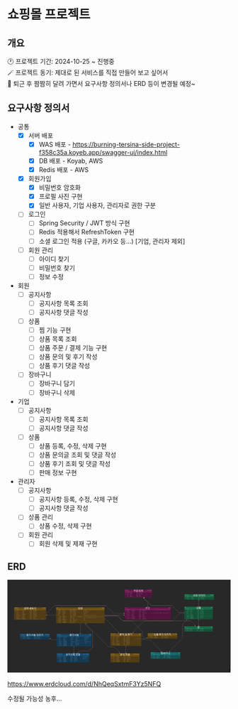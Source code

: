# 쇼핑몰 프로젝트

## 개요
🕐 프로젝트 기간: 2024-10-25 ~ 진행중  
🪄 프로젝트 동기: 제대로 된 서비스를 직접 만들어 보고 싶어서  
🚕 퇴근 후 짬짬히 달려 가면서 요구사항 정의서나 ERD 등이 변경될 예정~

## 요구사항 정의서
- 공통
  - [X] 서버 배포
    - [x] WAS 배포 - https://burning-tersina-side-project-f358c35a.koyeb.app/swagger-ui/index.html
    - [x] DB 배포 - Koyab, AWS
    - [x] Redis 배포 - AWS
  - [x] 회원가입
      - [x] 비밀번호 암호화
      - [x] 프로필 사진 구현
      - [x] 일반 사용자, 기업 사용자, 관리자로 권한 구분
  - [ ] 로그인
      - [ ] Spring Security / JWT 방식 구현
      - [ ] Redis 적용해서 RefreshToken 구현
      - [ ] 소셜 로그인 적용 (구글, 카카오 등...) [기업, 관리자 제외]
  - [ ] 회원 관리
    - [ ] 아이디 찾기
    - [ ] 비밀번호 찾기
    - [ ] 정보 수정
- 회원
  - [ ] 공지사항
    - [ ] 공지사항 목록 조회
    - [ ] 공지사항 댓글 작성
  - [ ] 상품
    - [ ] 찜 기능 구현
    - [ ] 상품 목록 조회
    - [ ] 상품 주문 / 결제 기능 구현
    - [ ] 상품 문의 및 후기 작성
    - [ ] 상품 후기 댓글 작성
  - [ ] 장바구니
    - [ ] 장바구니 담기
    - [ ] 장바구니 삭제
- 기업
  - [ ] 공지사항
    - [ ] 공지사항 목록 조회
    - [ ] 공지사항 댓글 작성
  - [ ] 상품
    - [ ] 상품 등록, 수정, 삭제 구현
    - [ ] 상품 문의글 조회 및 댓글 작성
    - [ ] 상품 후기 조회 및 댓글 작성
    - [ ] 판매 정보 구현
- 관리자
  - [ ] 공지사항
    - [ ] 공지사항 등록, 수정, 삭제 구현
    - [ ] 공지사항 댓글 작성
  - [ ] 상품 관리
    - [ ] 상품 수정, 삭제 구현
  - [ ] 회원 관리
    - [ ] 회원 삭제 및 제재 구현

## ERD

![img.png](images/img2.png)

https://www.erdcloud.com/d/NhQeqSxtmF3Yz5NFQ   

수정될 가능성 농후...
